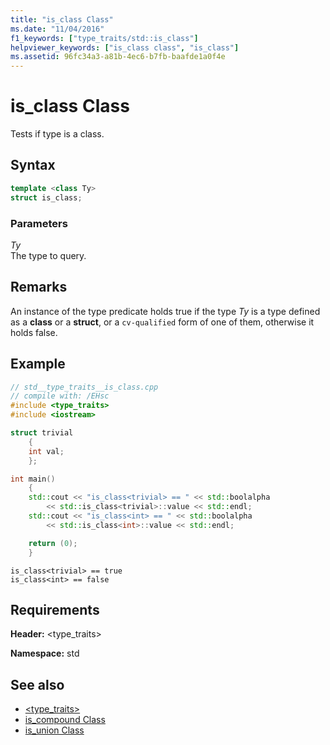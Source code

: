 ```yaml
---
title: "is_class Class"
ms.date: "11/04/2016"
f1_keywords: ["type_traits/std::is_class"]
helpviewer_keywords: ["is_class class", "is_class"]
ms.assetid: 96fc34a3-a81b-4ec6-b7fb-baafde1a0f4e
---
```

# is_class Class

Tests if type is a class.

## Syntax

```cpp
template <class Ty>
struct is_class;
```

### Parameters

*Ty*<br/>
The type to query.

## Remarks

An instance of the type predicate holds true if the type *Ty* is a type defined as a **class** or a **struct**, or a `cv-qualified` form of one of them, otherwise it holds false.

## Example

```cpp
// std__type_traits__is_class.cpp
// compile with: /EHsc
#include <type_traits>
#include <iostream>

struct trivial
    {
    int val;
    };

int main()
    {
    std::cout << "is_class<trivial> == " << std::boolalpha
        << std::is_class<trivial>::value << std::endl;
    std::cout << "is_class<int> == " << std::boolalpha
        << std::is_class<int>::value << std::endl;

    return (0);
    }
```

```Output
is_class<trivial> == true
is_class<int> == false
```

## Requirements

**Header:** \<type_traits>

**Namespace:** std

## See also

- [<type_traits>](../standard-library/type-traits.md)
- [is_compound Class](../standard-library/is-compound-class.md)
- [is_union Class](../standard-library/is-union-class.md)
